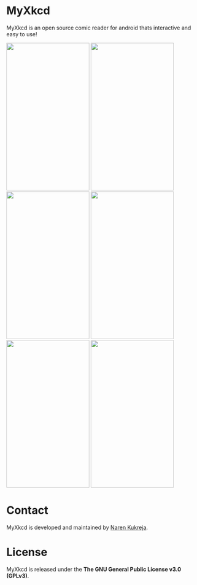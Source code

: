# MyXkcd


MyXkcd is an open source comic reader for android thats interactive and easy to use!

<img src="http://i.imgur.com/DGnSWZ8.png?1" width="216" height="384" />
<img src="http://i.imgur.com/xCUZMMe.png?1" width="216" height="384" />
<img src="http://i.imgur.com/nUCrL5z.png" width="216" height="384" />
<img src="http://i.imgur.com/MfOpccn.png" width="216" height="384" />
<img src="http://i.imgur.com/k9lci2j.png" width="216" height="384" />
<img src="http://i.imgur.com/dXSX9ka.png?1" width="216" height="384" />



# Contact

MyXkcd is developed and maintained by [Naren Kukreja](https://github.com/narenkukreja).

# License

MyXkcd is released under the **The GNU General Public License v3.0 (GPLv3)**.
